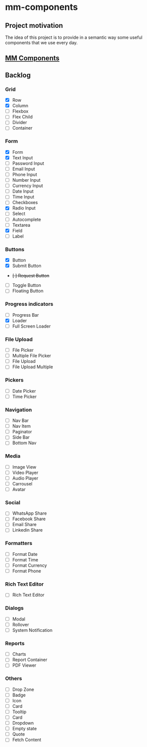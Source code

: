 # mm-components

## Project motivation

The idea of this project is to provide in a semantic way some useful components that we use every day.

## [MM Components](https://mm-components.now.sh/)

## Backlog

### Grid
- [x] Row
- [x] Column
- [ ] Flexbox
- [ ] Flex Child
- [ ] Divider
- [ ] Container

### Form
- [x] Form
- [x] Text Input
- [ ] Password Input
- [ ] Email Input
- [ ] Phone Input
- [ ] Number Input
- [ ] Currency Input
- [ ] Date Input
- [ ] Time Input
- [ ] Checkboxes
- [x] Radio Input
- [ ] Select
- [ ] Autocomplete
- [ ] Textarea
- [x] Field
- [ ] Label

### Buttons
- [x] Button
- [x] Submit Button
- ~~[ ] Request Button~~
- [ ] Toggle Button
- [ ] Floating Button

### Progress indicators
- [ ] Progress Bar
- [x] Loader
- [ ] Full Screen Loader

### File Upload
- [ ] File Picker
- [ ] Multiple File Picker
- [ ] File Upload
- [ ] File Upload Multiple

### Pickers
- [ ] Date Picker
- [ ] Time Picker

### Navigation
- [ ] Nav Bar
- [ ] Nav Item
- [ ] Paginator
- [ ] Side Bar
- [ ] Bottom Nav

### Media
- [ ] Image View
- [ ] Video Player
- [ ] Audio Player
- [ ] Carrousel
- [ ] Avatar

### Social
- [ ] WhatsApp Share
- [ ] Facebook Share
- [ ] Email Share
- [ ] Linkedin Share

### Formatters
- [ ] Format Date
- [ ] Format Time
- [ ] Format Currency
- [ ] Format Phone

### Rich Text Editor
- [ ] Rich Text Editor

### Dialogs
- [ ] Modal
- [ ] Rollover
- [ ] System Notification

### Reports
- [ ] Charts
- [ ] Report Container
- [ ] PDF Viewer

### Others
- [ ] Drop Zone
- [ ] Badge
- [ ] Icon
- [ ] Card
- [ ] Tooltip
- [ ] Card
- [ ] Dropdown
- [ ] Empty state
- [ ] Quote
- [ ] Fetch Content
